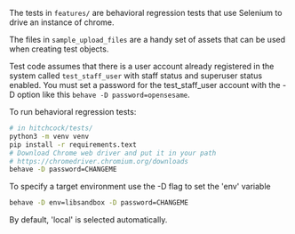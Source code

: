 The tests in `features/` are behavioral regression tests that use Selenium to
drive an instance of chrome.

The files in `sample_upload_files` are a handy set of assets that can be used
when creating test objects.

Test code assumes that there is a user account already registered in the
system called `test_staff_user` with staff status and superuser status enabled. You must set a password for the test_staff_user account with the -D option like this `behave -D password=opensesame`.

To run behavioral regression tests:

``` bash
# in hitchcock/tests/
python3 -m venv venv
pip install -r requirements.text
# Download Chrome web driver and put it in your path
# https://chromedriver.chromium.org/downloads
behave -D password=CHANGEME
```

To specify a target environment use the -D flag to set the 'env' variable

``` bash
behave -D env=libsandbox -D password=CHANGEME
```

By default, 'local' is selected automatically.
